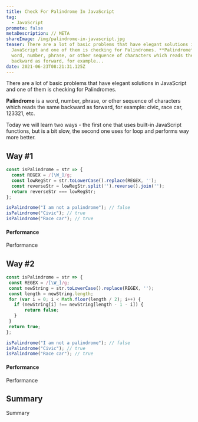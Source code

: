 ```yaml
---
title: Check For Palindrome In JavaScript
tag:
  - JavaScript
promote: false
metaDescription: // META
shareImage: /img/palindrome-in-javascript.jpg
teaser: There are a lot of basic problems that have elegant solutions in
  JavaScript and one of them is checking for Palindromes. **Palindrome** is a
  word, number, phrase, or other sequence of characters which reads the same
  backward as forward, for example...
date: 2021-06-23T08:21:31.125Z
---
```

There are a lot of basic problems that have elegant solutions in JavaScript and one of them is checking for Palindromes.

**Palindrome** is a word, number, phrase, or other sequence of characters which reads the same backward as forward, for example: civic, race car, 123321, etc.

Today we will learn two ways - the first one that uses built-in JavaScript functions, but is a bit slow, the second one uses for loop and performs way more better.

## Way #1

```javascript
const isPalindrome = str => {
  const REGEX = /[\W_]/g;
  const lowRegStr = str.toLowerCase().replace(REGEX, '');
  const reverseStr = lowRegStr.split('').reverse().join(''); 
  return reverseStr === lowRegStr;
};

isPalindrome("I am not a palindrome"); // false
isPalindrome("Civic"); // true
isPalindrome("Race car"); // true 

```

#### Performance

Performance

## Way #2

```javascript
const isPalindrome = str => {
 const REGEX = /[\W_]/g;
 const newString = str.toLowerCase().replace(REGEX, '');
 const length = newString.length;
 for (var i = 0; i < Math.floor(length / 2); i++) {
   if (newString[i] !== newString[length - 1 - i]) {
       return false;
   }
 }
 return true;
};

isPalindrome("I am not a palindrome"); // false
isPalindrome("Civic"); // true
isPalindrome("Race car"); // true 

```

#### Performance

Performance

## Summary

Summary